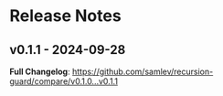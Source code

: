 # Release Notes

## v0.1.1 - 2024-09-28

**Full Changelog**: https://github.com/samlev/recursion-guard/compare/v0.1.0...v0.1.1
